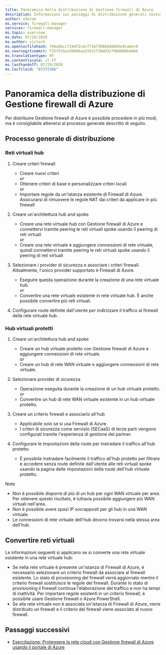 ```yaml
---
title: Panoramica della distribuzione di Gestione firewall di Azure
description: Informazioni sui passaggi di distribuzione generali necessari per Gestione firewall di Azure
author: vhorne
ms.service: firewall-manager
services: firewall-manager
ms.topic: overview
ms.date: 07/28/2020
ms.author: victorh
ms.openlocfilehash: 748adbcc719df2cdcf734f308bd4b083e9ca6ec0
ms.sourcegitcommit: f353fe5acd9698aa31631f38dd32790d889b4dbb
ms.translationtype: HT
ms.contentlocale: it-IT
ms.lasthandoff: 07/29/2020
ms.locfileid: "87372366"
---
```

# <a name="azure-firewall-manager-deployment-overview"></a>Panoramica della distribuzione di Gestione firewall di Azure

Per distribuire Gestione firewall di Azure è possibile procedere in più modi, ma è consigliabile attenersi al processo generale descritto di seguito.

## <a name="general-deployment-process"></a>Processo generale di distribuzione

### <a name="hub-virtual-networks"></a>Reti virtuali hub

1.  Creare criteri firewall

    - Creare nuovi criteri
<br>*or*<br>
    - Ottenere criteri di base e personalizzare criteri locali
<br>*or*<br>
    - Importare regole da un'istanza esistente di Firewall di Azure. Assicurarsi di rimuovere le regole NAT dai criteri da applicare in più firewall
1. Creare un'architettura hub and spoke
   - Creare una rete virtuale hub con Gestione firewall di Azure e connettervi tramite peering le reti virtuali spoke usando il peering di reti virtuali
<br>*or*<br>
    - Creare una rete virtuale e aggiungere connessioni di rete virtuale, quindi connettervi tramite peering le reti virtuali spoke usando il peering di reti virtuali

3. Selezionare i provider di sicurezza e associare i criteri firewall. Attualmente, l'unico provider supportato è Firewall di Azure.

   - Eseguire questa operazione durante la creazione di una rete virtuale hub.
<br>*or*<br>
    - Convertire una rete virtuale esistente in rete virtuale hub. È anche possibile convertire più reti virtuali.

4. Configurare route definite dall'utente per indirizzare il traffico al firewall della rete virtuale hub.


### <a name="secured-virtual-hubs"></a>Hub virtuali protetti

1. Creare un'architettura hub and spoke

   - Creare un hub virtuale protetto con Gestione firewall di Azure e aggiungere connessioni di rete virtuale.<br>*or*<br>
   - Creare un hub di rete WAN virtuale e aggiungere connessioni di rete virtuale.
2. Selezionare provider di sicurezza

   - Operazione eseguita durante la creazione di un hub virtuale protetto.<br>*or*<br>
   - Convertire un hub di rete WAN virtuale esistente in un hub virtuale protetto.
3. Creare un criterio firewall e associarlo all'hub

   - Applicabile solo se si usa Firewall di Azure.
   - I criteri di sicurezza come servizio (SECaaS) di terze parti vengono configurati tramite l'esperienza di gestione dei partner.
4. Configurare le impostazioni della route per instradare il traffico all'hub protetto

   - È possibile instradare facilmente il traffico all'hub protetto per filtrare e accedere senza route definite dall'utente alle reti virtuali spoke usando la pagina delle impostazioni della route dell'hub virtuale protetto.

> [!NOTE]
> - Non è possibile disporre di più di un hub per ogni WAN virtuale per area. Per ottenere questo risultato, è tuttavia possibile aggiungere più WAN virtuali nell'area.
> - Non è possibile avere spazi IP sovrapposti per gli hub in una WAN virtuale.
> - Le connessioni di rete virtuale dell'hub devono trovarsi nella stessa area dell'hub.

## <a name="convert-virtual-networks"></a>Convertire reti virtuali

Le informazioni seguenti si applicano se si converte una rete virtuale esistente in una rete virtuale hub:

- Se nella rete virtuale è presente un'istanza di Firewall di Azure, è necessario selezionare un criterio firewall da associare al firewall esistente. Lo stato di provisioning del firewall verrà aggiornato mentre il criterio firewall sostituisce le regole del firewall. Durante lo stato di provisioning il firewall continua l'elaborazione del traffico e non ha tempi di inattività. Per importare regole esistenti in un criterio firewall, è possibile usare Gestione firewall o Azure PowerShell.
- Se alla rete virtuale non è associata un'istanza di Firewall di Azure, viene distribuito un firewall e il criterio del firewall viene associato al nuovo firewall.

## <a name="next-steps"></a>Passaggi successivi

- [Esercitazione: Proteggere la rete cloud con Gestione firewall di Azure usando il portale di Azure](secure-cloud-network.md)